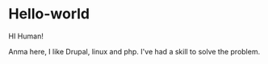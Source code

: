 # Hello-world

HI Human!

Anma here, I like Drupal, linux and php.
I've had a skill to solve the problem.
